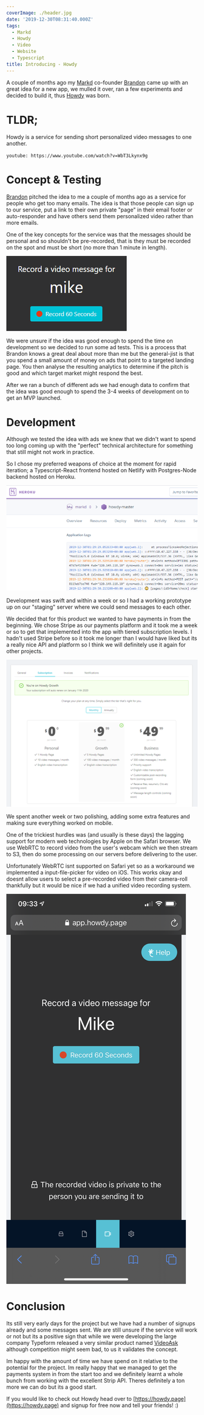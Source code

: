 ```yaml
---
coverImage: ./header.jpg
date: '2019-12-30T08:31:40.000Z'
tags:
  - Markd
  - Howdy
  - Video
  - Website
  - Typescript
title: Introducing - Howdy
---
```


A couple of months ago my [Markd](https://markd.ltd/) co-founder [Brandon](https://www.linkedin.com/in/theBrandonWu) came up with an great idea for a new app, we mulled it over, ran a few experiments and decided to build it, thus [Howdy](https://howdy.page/) was born.

<!-- more -->

# TLDR;

Howdy is a service for sending short personalized video messages to one another.

`youtube: https://www.youtube.com/watch?v=WbT3Lkynx9g`

# Concept & Testing

[Brandon](https://www.linkedin.com/in/theBrandonWu) pitched the idea to me a couple of months ago as a service for people who get too many emails. The idea is that those people can sign up to our service, put a link to their own private "page" in their email footer or auto-responder and have others send them personalized video rather than more emails.

One of the key concepts for the service was that the messages should be personal and so shouldn't be pre-recorded, that is they must be recorded on the spot and must be short (no more than 1 minute in length).

[![](./record-60.png)](./record-60.png)

We were unsure if the idea was good enough to spend the time on development so we decided to run some ad tests. This is a process that Brandon knows a great deal about more than me but the general-jist is that you spend a small amount of money on ads that point to a targeted landing page. You then analyse the resulting analytics to determine if the pitch is good and which target market might respond the best.

After we ran a bunch of different ads we had enough data to confirm that the idea was good enough to spend the 3-4 weeks of development on to get an MVP launched.

# Development

Although we tested the idea with ads we knew that we didn't want to spend too long coming up with the "perfect" technical architecture for something that still might not work in practice.

So I chose my preferred weapons of choice at the moment for rapid iteration; a Typescript-React frontend hosted on Netlify with Postgres-Node backend hosted on Heroku.

[![](./heroku.png)](./heroku.png)

Development was swift and within a week or so I had a working prototype up on our "staging" server where we could send messages to each other.

We decided that for this product we wanted to have payments in from the beginning. We chose Stripe as our payments platform and it took me a week or so to get that implemented into the app with tiered subscription levels. I hadn't used Stripe before so it took me longer than I would have liked but its a really nice API and platform so I think we will definitely use it again for other projects.

[![](./sub.png)](./sub.png)

We spent another week or two polishing, adding some extra features and making sure everything worked on mobile.

One of the trickiest hurdles was (and usually is these days) the lagging support for modern web technologies by Apple on the Safari browser. We use WebRTC to record video from the user's webcam which we then stream to S3, then do some processing on our servers before delivering to the user.

Unfortunately WebRTC isnt supported on Safari yet so as a workaround we implemented a input-file-picker for video on iOS. This works okay and doesnt allow users to select a pre-recorded video from their camera-roll thankfully but it would be nice if we had a unified video recording system.

[![](./ios.png)](./ios.png)

# Conclusion

Its still very early days for the project but we have had a number of signups already and some messages sent. We are still unsure if the service will work or not but its a positive sign that while we were developing the large company Typeform released a very similar product named [VideoAsk](https://www.videoask.com/) although competition might seem bad, to us it validates the concept.

Im happy with the amount of time we have spend on it relative to the potential for the project. Im really happy that we managed to get the payments system in from the start too and we definitely learnt a whole bunch from working with the excellent Strip API. Theres definitely a ton more we can do but its a good start.

If you would like to check out Howdy head over to [https://howdy.page](https://howdy.page) and signup for free now and tell your friends! :)
